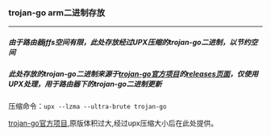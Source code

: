 ### trojan-go arm二进制存放
***
##### 由于路由器jffs空间有限，此处存放经过UPX压缩的trojan-go二进制，以节约空间<br/>
##### 此处存放的trojan-go二进制来源于[trojan-go官方项目](https://github.com/XTLS/trojan-go-core)的[releases页面](https://github.com/XTLS/trojan-go-core/releases)，仅使用UPX处理，用于路由器下的trojan-go二进制更新<br/>

压缩命令：`upx --lzma --ultra-brute trojan-go`

[trojan-go官方项目](https://github.com/p4gefau1t/trojan-go),原版体积过大,经过upx压缩大小后在此处提供。
